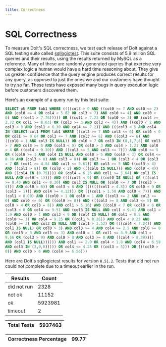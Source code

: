 ```yaml
---
title: Correctness
---
```


# SQL Correctness

To measure Dolt's SQL correctness, we test each release of Dolt
against a SQL testing suite called
[sqllogictest](https://github.com/dolthub/sqllogictest). This suite
consists of 5.9 million SQL queries and their results, using the
results returned by MySQL as a reference. Many of these are randomly
generated queries that exercise very complex logic a human would have
a hard time reasoning about. They give us greater confidence that the
query engine produces correct results for any query, as opposed to
just the ones we and our customers have thought to try so far. These
tests have exposed many bugs in query execution logic before customers
discovered them.

Here's an example of a query run by this test suite:

```sql
SELECT pk FROM tab1 WHERE ((((col3 > 0 AND ((col0 >= 7 AND col0 <= 2)
AND (col0 <= 4 OR col4 < 5.82 OR col3 > 7) AND col0 >= 4) AND col0 <
0) AND ((col1 > 7.76))))) OR ((col1 > 7.23 OR (col0 <= 3) OR (col4 >=
2.72 OR col1 >= 8.63) OR (col3 >= 3 AND col3 <= 4)) AND ((col0 < 2 AND
col3 < 0 AND (col1 < 6.30 AND col4 >= 7.2)) AND (((col3 < 5 AND col4
IN (SELECT col1 FROM tab1 WHERE ((col3 >= 7 AND col3 <= 6) OR col0 < 0
OR col1 >= 0.64 OR col3 <= 7 AND (col3 >= 8) AND ((col3 <= 6) AND
((col0 = 1 AND col3 IS NULL)) OR col0 > 7 OR col3 IN (8,1,7,4) OR col3
> 7 AND col3 >= 5 AND (col3 < 0) OR col0 > 3 AND col4 > 1.21 AND col0
< 4 OR ((col4 > 9.30)) AND ((col3 >= 5 AND col3 <= 7))) AND col0 <= 5
OR ((col0 >= 1 AND col4 IS NULL AND col0 > 5 AND (col0 < 3) OR col4 <=
8.86 AND (col3 > 0) AND col3 = 8)) OR col3 >= 1 OR (col3 < 4 OR (col3
= 7 OR (col1 >= 4.84 AND col1 <= 5.61)) OR col3 >= 5 AND ((col3 < 4)
AND ((col3 > 9)) OR (col0 < 3) AND (((col0 IS NULL))) AND (col0 < 4))
AND ((col4 IN (0.79)))) OR (col4 = 6.26 AND col1 >= 5.64) OR col1 IS
NULL AND col0 < 1)))) AND ((((col3 < 9) OR ((col0 IS NULL) OR (((col1
>= 8.40 AND col1 <= 0.30) AND col3 IS NULL OR (col0 <= 7 OR ((col3 >
4))) AND col0 = 6)) OR col3 < 6 AND (((((((col1 > 4.8)) OR col0 < 9 OR
(col3 = 1))) AND col4 >= 4.12))) OR (((col1 > 1.58 AND col0 < 7))) AND
(col1 < 8.60) AND ((col0 > 1 OR col0 > 1 AND ((col3 >= 2 AND col3 <=
0) AND col0 <= 0) OR ((col0 >= 8)) AND (((col3 >= 8 AND col3 <= 8) OR
col0 > 4 OR col3 = 8)) AND col1 > 5.10) AND ((col0 < 7 OR (col0 < 6 OR
(col3 < 0 OR col4 >= 9.51 AND (col3 IS NULL AND col1 < 9.41 AND col1 =
1.9 AND col0 > 1 AND col3 < 9 OR (col4 IS NULL) OR col1 = 0.5 AND
(col0 >= 3) OR col4 = 9.25 OR ((col1 > 0.26)) AND col4 < 8.25 AND
(col0 >= 2) AND col3 IS NULL AND (col1 > 3.52) OR (((col4 < 7.24)) AND
col1 IS NULL) OR col0 > 3) AND col3 >= 4 AND col4 >= 2.5 AND col0 >= 0
OR (col3 > 3 AND col3 >= 3) AND col0 = 1 OR col1 <= 8.9 AND col1 >
9.66 OR (col3 > 9) AND col0 > 0 AND col3 >= 0 AND ((col4 > 8.39))))
AND (col1 IS NULL)))))) AND col1 <= 2.0 OR col4 < 1.8 AND (col4 = 6.59
AND col3 IN (3,9,0))))) OR col4 <= 4.25 OR ((col3 = 5))) OR (((col0 >
0)) AND col0 > 6 AND (col4 >= 6.56)))
```

Here are Dolt's sqllogictest results for version `0.51.2`.  Tests that
did not run could not complete due to a timeout earlier in the run.
<!-- START___DOLT___CORRECTNESS_RESULTS_TABLE -->
|   Results   |  Count  |
|-------------|---------|
| did not run |    2328 |
| not ok      |   11152 |
| ok          | 5923981 |
| timeout     |       2 |

| Total Tests | 5937463 |
|-------------|---------|

| Correctness Percentage | 99.77 |
|------------------------|-------|
<!-- END___DOLT___CORRECTNESS_RESULTS_TABLE -->
<br/>
